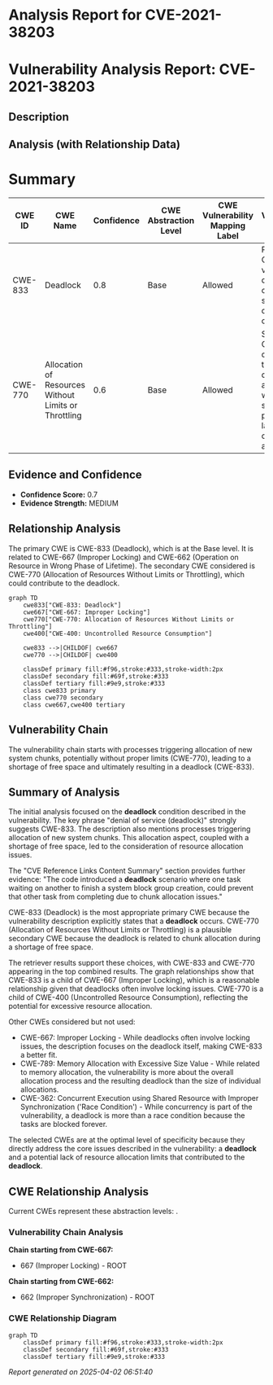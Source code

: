 # Analysis Report for CVE-2021-38203

# Vulnerability Analysis Report: CVE-2021-38203

## Description



## Analysis (with Relationship Data)

# Summary
| CWE ID | CWE Name | Confidence | CWE Abstraction Level | CWE Vulnerability Mapping Label | CWE-Vulnerability Mapping Notes |
|---|---|---|---|---|---|
| CWE-833 | Deadlock | 0.8 | Base | Allowed | Primary CWE. The vulnerability description clearly states a deadlock occurs. |
| CWE-770 | Allocation of Resources Without Limits or Throttling | 0.6 | Base | Allowed | Secondary CWE. The deadlock is triggered during chunk allocation, which suggests a potential lack of limits on resource allocation. |

## Evidence and Confidence

*   **Confidence Score:** 0.7
*   **Evidence Strength:** MEDIUM

## Relationship Analysis
The primary CWE is CWE-833 (Deadlock), which is at the Base level. It is related to CWE-667 (Improper Locking) and CWE-662 (Operation on Resource in Wrong Phase of Lifetime). The secondary CWE considered is CWE-770 (Allocation of Resources Without Limits or Throttling), which could contribute to the deadlock.

```mermaid
graph TD
    cwe833["CWE-833: Deadlock"]
    cwe667["CWE-667: Improper Locking"]
    cwe770["CWE-770: Allocation of Resources Without Limits or Throttling"]
    cwe400["CWE-400: Uncontrolled Resource Consumption"]
    
    cwe833 -->|CHILDOF| cwe667
    cwe770 -->|CHILDOF| cwe400
    
    classDef primary fill:#f96,stroke:#333,stroke-width:2px
    classDef secondary fill:#69f,stroke:#333
    classDef tertiary fill:#9e9,stroke:#333
    class cwe833 primary
    class cwe770 secondary
    class cwe667,cwe400 tertiary
```

## Vulnerability Chain
The vulnerability chain starts with processes triggering allocation of new system chunks, potentially without proper limits (CWE-770), leading to a shortage of free space and ultimately resulting in a deadlock (CWE-833).

## Summary of Analysis
The initial analysis focused on the **deadlock** condition described in the vulnerability. The key phrase "denial of service (deadlock)" strongly suggests CWE-833. The description also mentions processes triggering allocation of new system chunks. This allocation aspect, coupled with a shortage of free space, led to the consideration of resource allocation issues.

The "CVE Reference Links Content Summary" section provides further evidence: "The code introduced a **deadlock** scenario where one task waiting on another to finish a system block group creation, could prevent that other task from completing due to chunk allocation issues."

CWE-833 (Deadlock) is the most appropriate primary CWE because the vulnerability description explicitly states that a **deadlock** occurs. CWE-770 (Allocation of Resources Without Limits or Throttling) is a plausible secondary CWE because the deadlock is related to chunk allocation during a shortage of free space.

The retriever results support these choices, with CWE-833 and CWE-770 appearing in the top combined results. The graph relationships show that CWE-833 is a child of CWE-667 (Improper Locking), which is a reasonable relationship given that deadlocks often involve locking issues. CWE-770 is a child of CWE-400 (Uncontrolled Resource Consumption), reflecting the potential for excessive resource allocation.

Other CWEs considered but not used:

*   CWE-667: Improper Locking - While deadlocks often involve locking issues, the description focuses on the deadlock itself, making CWE-833 a better fit.
*   CWE-789: Memory Allocation with Excessive Size Value - While related to memory allocation, the vulnerability is more about the overall allocation process and the resulting deadlock than the size of individual allocations.
* CWE-362: Concurrent Execution using Shared Resource with Improper Synchronization ('Race Condition') - While concurrency is part of the vulnerability, a deadlock is more than a race condition because the tasks are blocked forever.

The selected CWEs are at the optimal level of specificity because they directly address the core issues described in the vulnerability: a **deadlock** and a potential lack of resource allocation limits that contributed to the **deadlock**.


## CWE Relationship Analysis

Current CWEs represent these abstraction levels: .


### Vulnerability Chain Analysis

**Chain starting from CWE-667:**
- 667 (Improper Locking) - ROOT


**Chain starting from CWE-662:**
- 662 (Improper Synchronization) - ROOT



### CWE Relationship Diagram

```mermaid
graph TD
    classDef primary fill:#f96,stroke:#333,stroke-width:2px
    classDef secondary fill:#69f,stroke:#333
    classDef tertiary fill:#9e9,stroke:#333
```



*Report generated on 2025-04-02 06:51:40*
